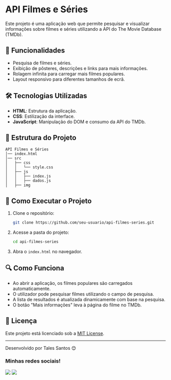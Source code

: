 # API Filmes e Séries

Este projeto é uma aplicação web que permite pesquisar e visualizar informações sobre filmes e séries utilizando a API do The Movie Database (TMDb).

## 📌 Funcionalidades

- Pesquisa de filmes e séries.
- Exibição de pôsteres, descrições e links para mais informações.
- Rolagem infinita para carregar mais filmes populares.
- Layout responsivo para diferentes tamanhos de ecrã.

## 🛠️ Tecnologias Utilizadas

- **HTML**: Estrutura da aplicação.
- **CSS**: Estilização da interface.
- **JavaScript**: Manipulação do DOM e consumo da API do TMDb.

## 📂 Estrutura do Projeto

```
API Filmes e Séries
│── index.html
│── src
│   ├── css
│   │   └── style.css
│   ├── js
│   │   ├── index.js
│   │   ├── dados.js
│   ├── img
```

## 🚀 Como Executar o Projeto

1. Clone o repositório:
   ```sh
   git clone https://github.com/seu-usuario/api-filmes-series.git
   ```
2. Acesse a pasta do projeto:
   ```sh
   cd api-filmes-series
   ```
3. Abra o `index.html` no navegador.

## 🔍 Como Funciona

- Ao abrir a aplicação, os filmes populares são carregados automaticamente.
- O utilizador pode pesquisar filmes utilizando o campo de pesquisa.
- A lista de resultados é atualizada dinamicamente com base na pesquisa.
- O botão "Mais informações" leva à página do filme no TMDb.

## 📜 Licença

Este projeto está licenciado sob a [MIT License](LICENSE).

---
Desenvolvido por Tales Santos 😊

### Minhas redes sociais!

<div> 
  <a href="https://instagram.com/tales.s7" target="_blank"><img src="https://img.shields.io/badge/-Instagram-%23E4405F?style=for-the-badge&logo=instagram&logoColor=white" target="_blank"></a>
  <a href="https://www.linkedin.com/in/tales-santos7" target="_blank"><img src="https://img.shields.io/badge/-LinkedIn-%230077B5?style=for-the-badge&logo=linkedin&logoColor=white" target="_blank"></a>
</div>
